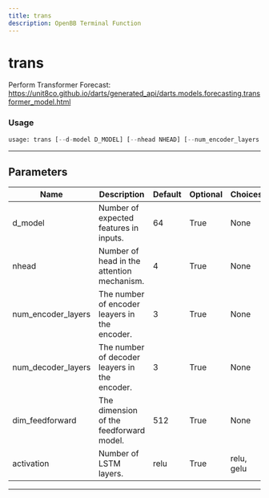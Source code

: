 ```yaml
---
title: trans
description: OpenBB Terminal Function
---
```


# trans

Perform Transformer Forecast: https://unit8co.github.io/darts/generated_api/darts.models.forecasting.transformer_model.html

### Usage

```python
usage: trans [--d-model D_MODEL] [--nhead NHEAD] [--num_encoder_layers NUM_ENCODER_LAYERS] [--num_decoder_layers NUM_DECODER_LAYERS] [--dim_feedforward DIM_FEEDFORWARD] [--activation {relu,gelu}]
```

---

## Parameters

| Name | Description | Default | Optional | Choices |
| ---- | ----------- | ------- | -------- | ------- |
| d_model | Number of expected features in inputs. | 64 | True | None |
| nhead | Number of head in the attention mechanism. | 4 | True | None |
| num_encoder_layers | The number of encoder leayers in the encoder. | 3 | True | None |
| num_decoder_layers | The number of decoder leayers in the encoder. | 3 | True | None |
| dim_feedforward | The dimension of the feedforward model. | 512 | True | None |
| activation | Number of LSTM layers. | relu | True | relu, gelu |
---

